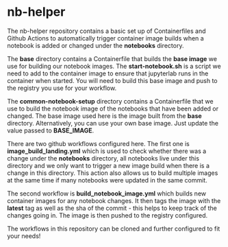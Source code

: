 # nb-helper

The nb-helper repository contains a basic set up of Containerfiles and Github Actions to automatically trigger
container image builds when a notebook is added or changed under the **notebooks** directory.

The **base** directory contains a Containerfile that builds the **base image** we use for building our notebook
images. The **start-notebook.sh** is a script we need to add to the container image to ensure that jupyterlab runs
in the container when started. You will need to build this base image and push to the registry you use for your workflow.

The **common-notebook-setup** directory contains a Containerfile that we use to build the notebook image of the
notebooks that have been added or changed. The base image used here is the image built from the **base** directory.
Alternatively, you can use your own base image. Just update the value passed to **BASE_IMAGE**.

There are two github workflows configured here. The first one is **image_build_landing.yml** which is used to check
whether there was a change under the **notebooks** directory, all notebooks live under this directory and we only want
to trigger a new image build when there is a change in this directory. This action also allows us to build multiple images at the same time if many notebooks were updated in the same commit.

The second workflow is **build_notebook_image.yml** which builds new container images for any notebook changes. It then
tags the image with the **latest** tag as well as the sha of the commit - this helps to keep track of the changes going in.
The image is then pushed to the registry configured.

The workflows in this repository can be cloned and further configured to fit your needs!

